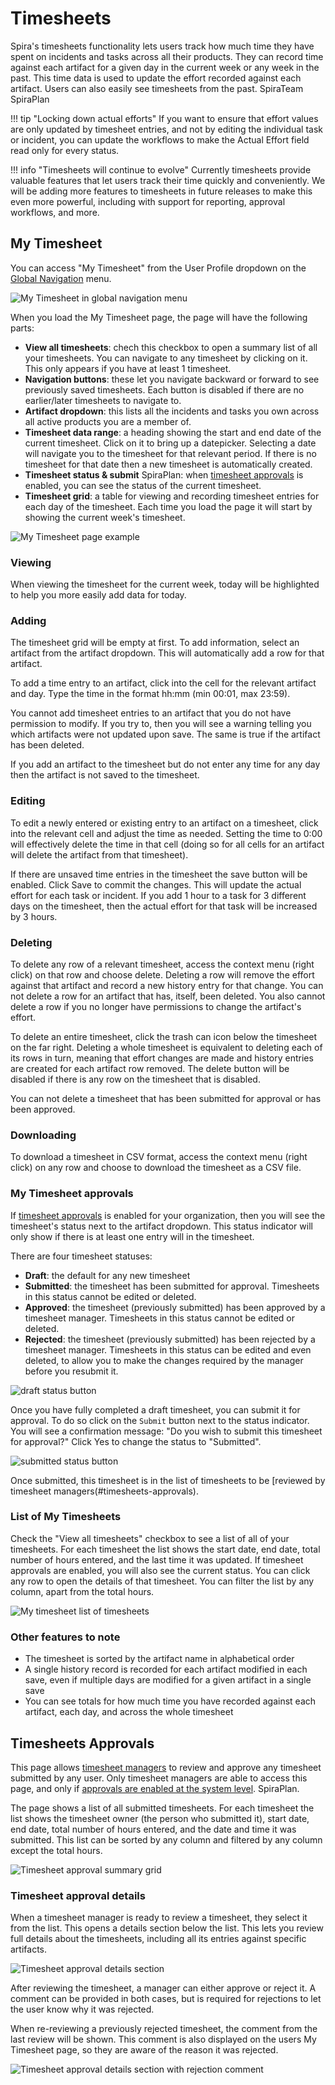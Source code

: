 # Timesheets
Spira's timesheets functionality lets users track how much time they have spent on incidents and tasks across all their products. They can record time against each artifact for a given day in the current week or any week in the past. This time data is used to update the effort recorded against each artifact. Users can also easily see timesheets from the past. <span class="pill">SpiraTeam</span> <span class="pill">SpiraPlan</span>

!!! tip "Locking down actual efforts" 
    If you want to ensure that effort values are only updated by timesheet entries, and not by editing the individual task or incident, you can update the workflows to make the Actual Effort field read only for every status.

!!! info "Timesheets will continue to evolve"
    Currently timesheets provide valuable features that let users track their time quickly and conveniently. We will be adding more features to timesheets in future releases to make this even more powerful, including with support for reporting, approval workflows, and more. 

## My Timesheet
You can access "My Timesheet" from the User Profile dropdown on the [Global Navigation](./User-Product-Management.md/#global-navigation) menu.

![My Timesheet in global navigation menu](img/my-timesheet-global-navigation.png)

When you load the My Timesheet page, the page will have the following parts:

- **View all timesheets**: chech this checkbox to open a summary list of all your timesheets. You can navigate to any timesheet by clicking on it. This only appears if you have at least 1 timesheet.
- **Navigation buttons**: these let you navigate backward or forward to see previously saved timesheets. Each button is disabled if there are no earlier/later timesheets to navigate to.
- **Artifact dropdown**: this lists all the incidents and tasks you own across all active products you are a member of.
- **Timesheet data range**: a heading showing the start and end date of the current timesheet. Click on it to bring up a datepicker. Selecting a date will navigate you to the timesheet for that relevant period. If there is no timesheet for that date then a new timesheet is automatically created.
- **Timesheet status & submit** <span class="pill">SpiraPlan</span>: when [timesheet approvals](#my-timesheet-approvals) is enabled, you can see the status of the current timesheet.
- **Timesheet grid**: a table for viewing and recording timesheet entries for each day of the timesheet. Each time you load the page it will start by showing the current week's timesheet.

![My Timesheet page example](img/my-timesheet-page.png)

### Viewing
When viewing the timesheet for the current week, today will be highlighted to help you more easily add data for today.

### Adding
The timesheet grid will be empty at first. To add information, select an artifact from the artifact dropdown. This will automatically add a row for that artifact. 

To add a time entry to an artifact, click into the cell for the relevant artifact and day. Type the time in the format hh:mm (min 00:01, max 23:59).

You cannot add timesheet entries to an artifact that you do not have permission to modify. If you try to, then you will see a warning telling you which artifacts were not updated upon save. The same is true if the artifact has been deleted.

If you add an artifact to the timesheet but do not enter any time for any day then the artifact is not saved to the timesheet.

### Editing 
To edit a newly entered or existing entry to an artifact on a timesheet, click into the relevant cell and adjust the time as needed. Setting the time to 0:00 will effectively delete the time in that cell (doing so for all cells for an artifact will delete the artifact from that timesheet). 

If there are unsaved time entries in the timesheet the save button will be enabled. Click Save to commit the changes. This will update the actual effort for each task or incident. If you add 1 hour to a task for 3 different days on the timesheet, then the actual effort for that task will be increased by 3 hours. 

### Deleting
To delete any row of a relevant timesheet, access the context menu (right click) on that row and choose delete. Deleting a row will remove the effort against that artifact and record a new history entry for that change. You can not delete a row for an artifact that has, itself, been deleted. You also cannot delete a row if you no longer have permissions to change the artifact's effort.

To delete an entire timesheet, click the trash can icon below the timesheet on the far right. Deleting a whole timesheet is equivalent to deleting each of its rows in turn, meaning that effort changes are made and history entries are created for each artifact row removed. The delete button will be disabled if there is any row on the timesheet that is disabled.

You can not delete a timesheet that has been submitted for approval or has been approved.

### Downloading
To download a timesheet in CSV format, access the context menu (right click) on any row and choose to download the timesheet as a CSV file.

### My Timesheet approvals
If [timesheet approvals](../Spira-Administration-Guide/System.md/#general-settings) is enabled for your organization, then you will see the timesheet's status next to the artifact dropdown. This status indicator will only show if there is at least one entry will in the timesheet. 

There are four timesheet statuses:

- **Draft**: the default for any new timesheet
- **Submitted**: the timesheet has been submitted for approval. Timesheets in this status cannot be edited or deleted.
- **Approved**: the timesheet (previously submitted) has been approved by a timesheet manager. Timesheets in this status cannot be edited or deleted.
- **Rejected**: the timesheet (previously submitted) has been rejected by a timesheet manager. Timesheets in this status can be edited and even deleted, to allow you to make the changes required by the manager before you resubmit it.

![draft status button](./img/timesheet-draft-status.png)

Once you have fully completed a draft timesheet, you can submit it for approval. To do so click on the `Submit` button next to the status indicator. You will see a confirmation message: "Do you wish to submit this timesheet for approval?" Click Yes to change the status to "Submitted". 

![submitted status button](./img/timesheet-submitted-status.png)

Once submitted, this timesheet is in the list of timesheets to be [reviewed by timesheet managers(#timesheets-approvals).

### List of My Timesheets
Check the "View all timesheets" checkbox to see a list of all of your timesheets. For each timesheet the list shows the start date, end date, total number of hours entered, and the last time it was updated. If timesheet approvals are enabled, you will also see the current status. You can click any row to open the details of that timesheet. You can filter the list by any column, apart from the total hours.

![My timesheet list of timesheets](./img/my-timesheet-all-sheets.png)

### Other features to note
- The timesheet is sorted by the artifact name in alphabetical order
- A single history record is recorded for each artifact modified in each save, even if multiple days are modified for a given artifact in a single save
- You can see totals for how much time you have recorded against each artifact, each day, and across the whole timesheet

## Timesheets Approvals 
This page allows [timesheet managers](../Spira-Administration-Guide/System-Users.md/#edit-an-existing-user) to review and approve any timesheet submitted by any user. Only timesheet managers are able to access this page, and only if [approvals are enabled at the system level](../Spira-Administration-Guide/System.md/#general-settings). <span class="pill">SpiraPlan</span>.

The page shows a list of all submitted timesheets. For each timesheet the list shows the timesheet owner (the person who submitted it), start date, end date, total number of hours entered, and the date and time it was submitted. This list can be sorted by any column and filtered by any column except the total hours.

![Timesheet approval summary grid](./img/timesheet-approval-summary.png)

### Timesheet approval details 
When a timesheet manager is ready to review a timesheet, they select it from the list. This opens a details section below the list. This lets you review full details about the timesheets, including all its entries against specific artifacts. 

![Timesheet approval details section](./img/timesheet-approval-details.png)

After reviewing the timesheet, a manager can either approve or reject it. A comment can be provided in both cases, but is required for rejections to let the user know why it was rejected. 

When re-reviewing a previously rejected timesheet, the comment from the last review will be shown. This comment is also displayed on the users My Timesheet page, so they are aware of the reason it was rejected. 

![Timesheet approval details section with rejection comment](./img/timesheet-approval-details2.png)
